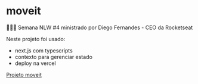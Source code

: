 # moveit

🚀🚀🚀 Semana NLW #4 ministrado por Diego Fernandes - CEO da Rocketseat

Neste projeto foi usado:
- next.js com typescripts
- contexto para gerenciar estado
- deploy na vercel

[Projeto moveit](https://moveit-next-beta.vercel.app)
